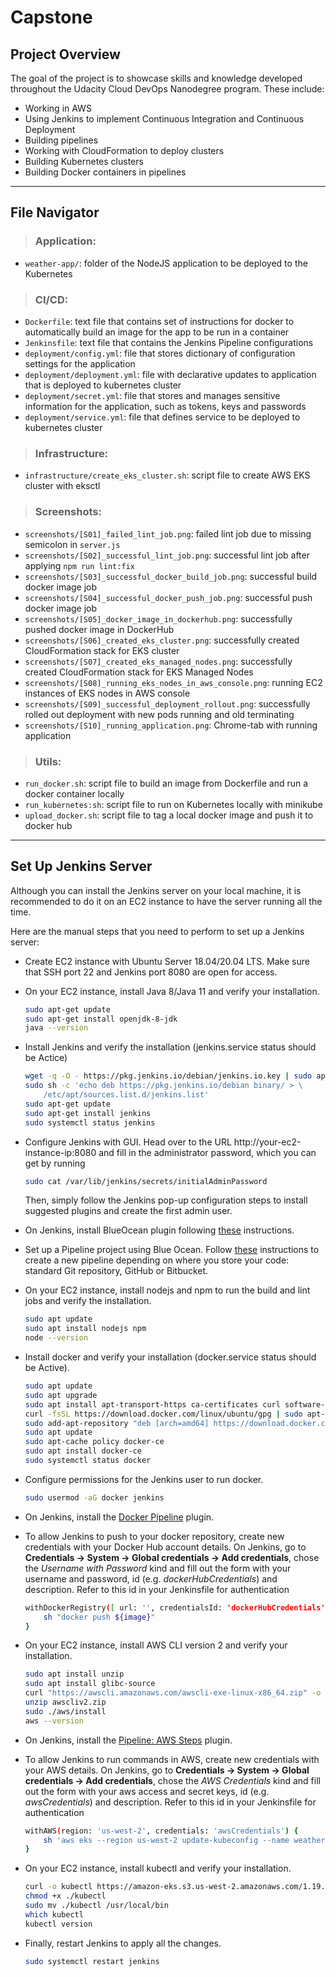 # Capstone

## Project Overview

The goal of the project is to showcase skills and knowledge developed throughout the Udacity Cloud DevOps Nanodegree program.
These include:
* Working in AWS
* Using Jenkins to implement Continuous Integration and Continuous Deployment
* Building pipelines
* Working with CloudFormation to deploy clusters
* Building Kubernetes clusters
* Building Docker containers in pipelines

---

## File Navigator

> ### Application:

- `weather-app/`: folder of the NodeJS application to be deployed to the Kubernetes

> ### CI/CD:

- `Dockerfile`: text file that contains set of instructions for docker to automatically build an image for the app to be run in a container
- `Jenkinsfile`: text file that contains the Jenkins Pipeline configurations
- `deployment/config.yml`: file that stores dictionary of configuration settings for the application
- `deployment/deployment.yml`: file with declarative updates to application that is deployed to kubernetes cluster
- `deployment/secret.yml`: file that stores and manages sensitive information for the application, such as tokens, keys and passwords
- `deployment/service.yml`: file that defines service to be deployed to kubernetes cluster

> ### Infrastructure:

- `infrastructure/create_eks_cluster.sh`: script file to create AWS EKS cluster with eksctl

> ### Screenshots:

- `screenshots/[S01]_failed_lint_job.png`: failed lint job due to missing semicolon in `server.js`
- `screenshots/[S02]_successful_lint_job.png`: successful lint job after applying `npm run lint:fix`
- `screenshots/[S03]_successful_docker_build_job.png`: successful build docker image job
- `screenshots/[S04]_successful_docker_push_job.png`: successful push docker image job
- `screenshots/[S05]_docker_image_in_dockerhub.png`: successfully pushed docker image in DockerHub
- `screenshots/[S06]_created_eks_cluster.png`: successfully created CloudFormation stack for EKS cluster
- `screenshots/[S07]_created_eks_managed_nodes.png`: successfully created CloudFormation stack for EKS Managed Nodes
- `screenshots/[S08]_running_eks_nodes_in_aws_console.png`: running EC2 instances of EKS nodes in AWS console
- `screenshots/[S09]_successful_deployment_rollout.png`: successfully rolled out deployment with new pods running and old terminating
- `screenshots/[S10]_running_application.png`: Chrome-tab with running application 

> ### Utils:

- `run_docker.sh`: script file to build an image from Dockerfile and run a docker container locally
- `run_kubernetes:sh`: script file to run on Kubernetes locally with minikube
- `upload_docker.sh`: script file to tag a local docker image and push it to docker hub

---

## Set Up Jenkins Server

Although you can install the Jenkins server on your local machine, it is recommended to do it on an EC2 instance to have the server running all the time. 

Here are the manual steps that you need to perform to set up a Jenkins server:
* Create EC2 instance with Ubuntu Server 18.04/20.04 LTS. Make sure that SSH port 22 and Jenkins port 8080 are open for access.
* On your EC2 instance, install Java 8/Java 11 and verify your installation.
    ``` bash
    sudo apt-get update
    sudo apt-get install openjdk-8-jdk
    java --version
    ```
* Install Jenkins and verify the installation (jenkins.service status should be Actice)
    ``` bash
    wget -q -O - https://pkg.jenkins.io/debian/jenkins.io.key | sudo apt-key add -
    sudo sh -c 'echo deb https://pkg.jenkins.io/debian binary/ > \
        /etc/apt/sources.list.d/jenkins.list'
    sudo apt-get update
    sudo apt-get install jenkins
    sudo systemctl status jenkins
    ```
* Configure Jenkins with GUI. Head over to the URL http://your-ec2-instance-ip:8080 and fill in the administrator password, which you can get by running
     ``` bash
    sudo cat /var/lib/jenkins/secrets/initialAdminPassword
    ```
    Then, simply follow the Jenkins pop-up configuration steps to install suggested plugins and create the first admin user.

* On Jenkins, install BlueOcean plugin following [these](https://www.jenkins.io/doc/book/blueocean/getting-started/) instructions.
* Set up a Pipeline project using Blue Ocean. Follow [these](https://www.jenkins.io/doc/book/blueocean/creating-pipelines/) instructions to create a new pipeline depending on where you store your code: standard Git repository, GitHub or Bitbucket.
* On your EC2 instance, install nodejs and npm to run the build and lint jobs and verify the installation.
    ``` bash
    sudo apt update
    sudo apt install nodejs npm
    node --version
    ```
* Install docker and verify your installation (docker.service status should be Active).
    ``` bash
    sudo apt update
    sudo apt upgrade
    sudo apt install apt-transport-https ca-certificates curl software-properties-common
    curl -fsSL https://download.docker.com/linux/ubuntu/gpg | sudo apt-key add -
    sudo add-apt-repository "deb [arch=amd64] https://download.docker.com/linux/ubuntu focal stable"
    sudo apt update
    sudo apt-cache policy docker-ce
    sudo apt install docker-ce
    sudo systemctl status docker
    ```
* Configure permissions for the Jenkins user to run docker.
    ``` bash
    sudo usermod -aG docker jenkins
    ```
* On Jenkins, install the [Docker Pipeline](https://plugins.jenkins.io/docker-workflow/) plugin.
* To allow Jenkins to push to your docker repository, create new credentials with your Docker Hub account details. On Jenkins, go to **Credentials → System → Global credentials → Add credentials**, chose the *Username with Password* kind and fill out the form with your username and password, id (e.g. *dockerHubCredentials*) and description. Refer to this id in your Jenkinsfile for authentication
    ``` bash
    withDockerRegistry([ url: '', credentialsId: 'dockerHubCredentials']) {
        sh "docker push ${image}"
    }
    ```
* On your EC2 instance, install AWS CLI version 2 and verify your installation.
    ```bash
    sudo apt install unzip
    sudo apt install glibc-source
    curl "https://awscli.amazonaws.com/awscli-exe-linux-x86_64.zip" -o "awscliv2.zip"
    unzip awscliv2.zip
    sudo ./aws/install
    aws --version
    ```
* On Jenkins, install the [Pipeline: AWS Steps](https://plugins.jenkins.io/pipeline-aws/) plugin.
* To allow Jenkins to run commands in AWS, create new credentials with your AWS details. On Jenkins, go to **Credentials → System → Global credentials → Add credentials**, chose the *AWS Credentials* kind and fill out the form with your aws access and secret keys, id (e.g. *awsCredentials*) and description. Refer to this id in your Jenkinsfile for authentication
    ``` bash
    withAWS(region: 'us-west-2', credentials: 'awsCredentials') {
        sh 'aws eks --region us-west-2 update-kubeconfig --name weather-app'
    }
    ```
* On your EC2 instance, install kubectl and verify your installation.
    ```bash
    curl -o kubectl https://amazon-eks.s3.us-west-2.amazonaws.com/1.19.6/2021-01-05/bin/linux/amd64/kubectl
    chmod +x ./kubectl
    sudo mv ./kubectl /usr/local/bin
    which kubectl
    kubectl version
    ```
* Finally, restart Jenkins to apply all the changes.
    ``` bash
    sudo systemctl restart jenkins
    ```

